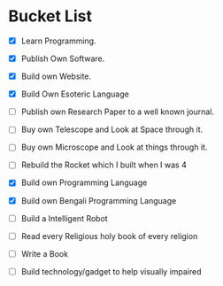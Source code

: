 # Bucket List
- [x] Learn Programming.

- [X] Publish Own Software.

- [X] Build own Website.

- [X] Build Own Esoteric Language

- [ ] Publish own Research Paper to a well known journal.

- [ ] Buy own Telescope and Look at Space through it.

- [ ] Buy own Microscope and Look at things through it.

- [ ] Rebuild the Rocket which I built when I was 4

- [x] Build own Programming Language

- [x] Build own Bengali Programming Language

- [ ] Build a Intelligent Robot

- [ ] Read every Religious holy book of every religion

- [ ] Write a Book

- [ ] Build technology/gadget to help visually impaired

